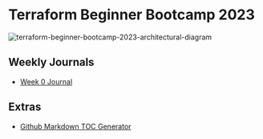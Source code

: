 # Terraform Beginner Bootcamp 2023
![terraform-beginner-bootcamp-2023-architectural-diagram](https://github.com/lestersantos/terraform-beginner-bootcamp-2023/assets/30423581/66e20faf-0e0d-413c-baea-f9e3bf07cf13)

## Weekly Journals
- [Week 0 Journal](journal/week0.md)

## Extras
- [Github Markdown TOC Generator](https://ecotrust-canada.github.io/markdown-toc/)


